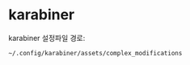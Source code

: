 # karabiner

karabiner 설정파일 경로:

	~/.config/karabiner/assets/complex_modifications


<!--stackedit_data:
eyJoaXN0b3J5IjpbNDA5NDY3MjU4LC0xNTAwODM3NzczXX0=
-->